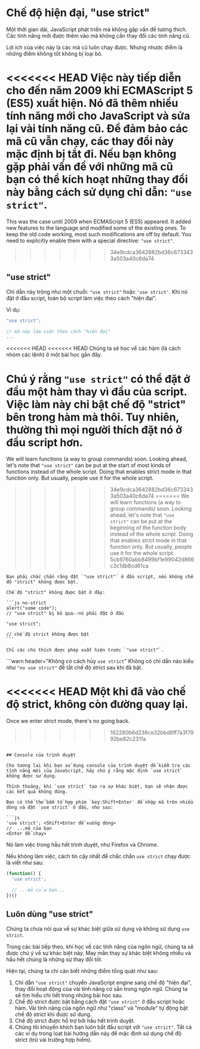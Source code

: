 # Chế độ hiện đại, "use strict"

Một thời gian dài, JavaScript phát triển mà không gặp vấn đề tương thích. Các tính năng mới được thêm vào mà không cần thay đổi các tính năng cũ.

Lợi ích của việc này là các mã cũ luôn chạy được. Nhưng nhược điểm là những điểm không tốt không bị loại bỏ.

<<<<<<< HEAD
Việc này tiếp diễn cho đến năm 2009 khi ECMAScript 5 (ES5) xuất hiện. Nó đã thêm nhiều tính năng mới cho JavaScript và sửa lại vài tính năng cũ. Để đảm bảo các mã cũ vẫn chạy, các thay đổi này mặc định bị tắt đi. Nếu bạn không gặp phải vấn đề với những mã cũ bạn có thể kích hoạt những thay đổi này bằng cách sử dụng chỉ dẫn: `"use strict"`.
=======
This was the case until 2009 when ECMAScript 5 (ES5) appeared. It added new features to the language and modified some of the existing ones. To keep the old code working, most such modifications are off by default. You need to explicitly enable them with a special directive: `"use strict"`.
>>>>>>> 34e9cdca3642882bd36c6733433a503a40c6da74

## "use strict"

Chỉ dẫn này trông như một chuỗi: `"use strict"` hoặc `'use strict'`. Khi nó đặt ở đầu script, toàn bộ script làm việc theo cách "hiện đại".

Ví dụ:

```js
"use strict";

// mã này làm việc theo cách "hiện đại"
...
```

<<<<<<< HEAD
<<<<<<< HEAD
Chúng ta sẽ học về các hàm (là cách nhóm các lệnh) ở một bài học gần đây.

Chú ý rằng `"use strict"` có thể đặt ở đầu một hàm thay vì đầu của script. Việc làm này chỉ bật chế độ "strict" bên trong hàm mà thôi. Tuy nhiên, thường thì mọi người thích đặt nó ở đầu script hơn.
=======
We will learn functions (a way to group commands) soon. Looking ahead, let's note that `"use strict"` can be put at the start of most kinds of functions instead of the whole script. Doing that enables strict mode in that function only. But usually, people use it for the whole script.
>>>>>>> 34e9cdca3642882bd36c6733433a503a40c6da74
=======
We will learn functions (a way to group commands) soon. Looking ahead, let's note that `"use strict"` can be put at the beginning of the function body instead of the whole script. Doing that enables strict mode in that function only. But usually, people use it for the whole script.
>>>>>>> 5cb9760abb8499bf1e99042d866c3c1db8cd61ca


````warn header="Phải chắc chắn rằng đặt \"use strict\" ở đầu"
Bạn phải chắc chắn rằng đặt `"use strict"` ở đầu script, nếu không chế độ "strict" không được bật.

Chế độ "strict" không được bật ở đây:

```js no-strict
alert("some code");
// "use strict" bị bỏ qua--nó phải đặt ở đầu

"use strict";

// chế độ strict không được bật
```

Chỉ các chú thích được phép xuất hiện trước `"use strict"`.
````

```warn header="Không có cách hủy `use strict`"
Không có chỉ dẫn nào kiểu như `"no use strict"` để tắt chế độ strict sau khi đã bật.

<<<<<<< HEAD
Một khi đã vào chế độ strict, không còn đường quay lại.
=======
Once we enter strict mode, there's no going back.
>>>>>>> 162280b6d238ce32bbd8ff7a3f7992be82c2311a
```

## Console của trình duyệt

Cho tương lai khi bạn sử dụng console của trình duyệt để kiểm tra các tính năng mới của JavaScript, hãy chú ý rằng mặc định `use strict` không được sử dụng.

Thỉnh thoảng, khi `use strict` tạo ra sự khác biệt, bạn sẽ nhận được các kết quả không đúng.

Bạn có thể thử bấm tổ hợp phím `key:Shift+Enter` để nhập mã trên nhiều dòng và đặt `use strict` ở đầu, như sau:

```js
'use strict'; <Shift+Enter để xuống dòng>
//  ...mã của bạn
<Enter để chạy>
```

Nó làm việc trong hầu hết trình duyệt, như Firefox và Chrome.

Nếu không làm việc, cách tin cậy nhất để chắc chắn `use strict` chạy được là viết như sau:

```js
(function() {
  'use strict';

  // ...mã của bạn...
})()
```

## Luôn dùng "use strict"

Chúng ta chưa nói qua về sự khác biệt giữa sử dụng và không sử dụng `use strict`.

Trong các bài tiếp theo, khi học về các tính năng của ngôn ngữ, chúng ta sẽ được chú ý về sự khác biệt này. May mắn thay sự khác biệt không nhiều và hầu hết chúng là những sự thay đổi tốt.

Hiện tại, chúng ta chỉ cân biết những điểm tổng quát như sau:

1. Chỉ dẫn `"use strict"` chuyển JavaScript engine sang chế độ "hiện đại", thay đổi hoạt động của vài tính năng có sẵn trong ngôn ngữ. Chúng ta sẽ tìm hiểu chi tiết trong những bài học sau.
2. Chế độ strict được bật bằng cách đặt `"use strict"` ở đầu script hoặc hàm. Vài tính năng của ngôn ngữ như "class" và "module" tự động bật chế độ strict khi được sử dụng.
3. Chế độ strict được hỗ trợ bởi hầu hết trình duyệt.
4. Chúng tôi khuyến khích bạn luôn bắt đầu script với `"use strict"`. Tất cả các ví dụ trong loạt bài hướng dẫn này để mặc định sử dụng chế độ strict (trừ vài trường hợp hiếm).
